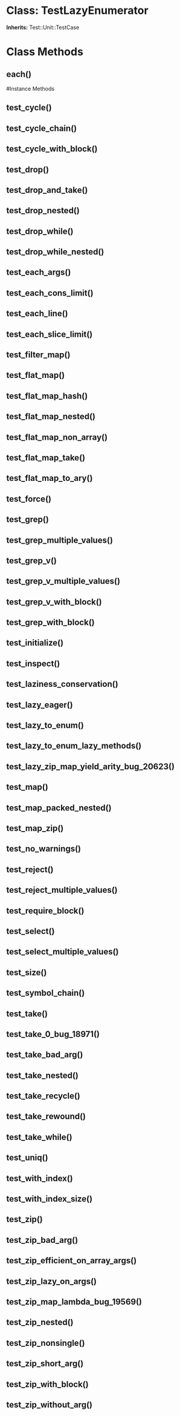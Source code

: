 # Class: TestLazyEnumerator
**Inherits:** Test::Unit::TestCase
    



# Class Methods
## each() [](#method-c-each)

#Instance Methods
## test_cycle() [](#method-i-test_cycle)

## test_cycle_chain() [](#method-i-test_cycle_chain)

## test_cycle_with_block() [](#method-i-test_cycle_with_block)

## test_drop() [](#method-i-test_drop)

## test_drop_and_take() [](#method-i-test_drop_and_take)

## test_drop_nested() [](#method-i-test_drop_nested)

## test_drop_while() [](#method-i-test_drop_while)

## test_drop_while_nested() [](#method-i-test_drop_while_nested)

## test_each_args() [](#method-i-test_each_args)

## test_each_cons_limit() [](#method-i-test_each_cons_limit)

## test_each_line() [](#method-i-test_each_line)

## test_each_slice_limit() [](#method-i-test_each_slice_limit)

## test_filter_map() [](#method-i-test_filter_map)

## test_flat_map() [](#method-i-test_flat_map)

## test_flat_map_hash() [](#method-i-test_flat_map_hash)

## test_flat_map_nested() [](#method-i-test_flat_map_nested)

## test_flat_map_non_array() [](#method-i-test_flat_map_non_array)

## test_flat_map_take() [](#method-i-test_flat_map_take)

## test_flat_map_to_ary() [](#method-i-test_flat_map_to_ary)

## test_force() [](#method-i-test_force)

## test_grep() [](#method-i-test_grep)

## test_grep_multiple_values() [](#method-i-test_grep_multiple_values)

## test_grep_v() [](#method-i-test_grep_v)

## test_grep_v_multiple_values() [](#method-i-test_grep_v_multiple_values)

## test_grep_v_with_block() [](#method-i-test_grep_v_with_block)

## test_grep_with_block() [](#method-i-test_grep_with_block)

## test_initialize() [](#method-i-test_initialize)

## test_inspect() [](#method-i-test_inspect)

## test_laziness_conservation() [](#method-i-test_laziness_conservation)

## test_lazy_eager() [](#method-i-test_lazy_eager)

## test_lazy_to_enum() [](#method-i-test_lazy_to_enum)

## test_lazy_to_enum_lazy_methods() [](#method-i-test_lazy_to_enum_lazy_methods)

## test_lazy_zip_map_yield_arity_bug_20623() [](#method-i-test_lazy_zip_map_yield_arity_bug_20623)

## test_map() [](#method-i-test_map)

## test_map_packed_nested() [](#method-i-test_map_packed_nested)

## test_map_zip() [](#method-i-test_map_zip)

## test_no_warnings() [](#method-i-test_no_warnings)

## test_reject() [](#method-i-test_reject)

## test_reject_multiple_values() [](#method-i-test_reject_multiple_values)

## test_require_block() [](#method-i-test_require_block)

## test_select() [](#method-i-test_select)

## test_select_multiple_values() [](#method-i-test_select_multiple_values)

## test_size() [](#method-i-test_size)

## test_symbol_chain() [](#method-i-test_symbol_chain)

## test_take() [](#method-i-test_take)

## test_take_0_bug_18971() [](#method-i-test_take_0_bug_18971)

## test_take_bad_arg() [](#method-i-test_take_bad_arg)

## test_take_nested() [](#method-i-test_take_nested)

## test_take_recycle() [](#method-i-test_take_recycle)

## test_take_rewound() [](#method-i-test_take_rewound)

## test_take_while() [](#method-i-test_take_while)

## test_uniq() [](#method-i-test_uniq)

## test_with_index() [](#method-i-test_with_index)

## test_with_index_size() [](#method-i-test_with_index_size)

## test_zip() [](#method-i-test_zip)

## test_zip_bad_arg() [](#method-i-test_zip_bad_arg)

## test_zip_efficient_on_array_args() [](#method-i-test_zip_efficient_on_array_args)

## test_zip_lazy_on_args() [](#method-i-test_zip_lazy_on_args)

## test_zip_map_lambda_bug_19569() [](#method-i-test_zip_map_lambda_bug_19569)

## test_zip_nested() [](#method-i-test_zip_nested)

## test_zip_nonsingle() [](#method-i-test_zip_nonsingle)

## test_zip_short_arg() [](#method-i-test_zip_short_arg)

## test_zip_with_block() [](#method-i-test_zip_with_block)

## test_zip_without_arg() [](#method-i-test_zip_without_arg)

